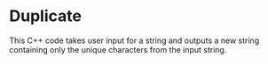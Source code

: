 # Duplicate

This C++ code takes user input for a string and outputs a new string containing only the unique characters from the input string. 




